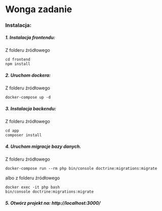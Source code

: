 # Wonga zadanie

### Instalacja:

##### 1. Instalacja frontendu:

Z folderu źródłowego

```
cd frontend
npm install
```

##### 2. Uruchom dockera:

Z folderu źródłowego

```
docker-compose up -d
```

##### 3. Instalacja backendu:

Z folderu źródłowego

```
cd app
composer install
```

##### 4. Uruchom migracje bazy danych.

Z folderu źródłowego

```
docker-compose run --rm php bin/console doctrine:migrations:migrate

```

albo z folderu źródłowego

```
docker exec -it php bash
bin/console doctrine:migrations:migrate
```

##### 5. Otwórz projekt na: http://localhost:3000/
